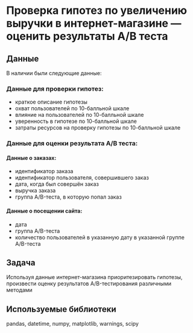 # Проверка гипотез по увеличению выручки в интернет-магазине — оценить результаты A/B теста
## Данные
В наличии были следующие данные:
### Данные для проверки гипотез:
- краткое описание гипотезы
- охват пользователей по 10-балльной шкале
- влияние на пользователей по 10-балльной шкале
- уверенность в гипотезе по 10-балльной шкале
- затраты ресурсов на проверку гипотезы по 10-балльной шкале
### Данные для оценки результата А/В теста:
#### Данные о заказах:
- идентификатор заказа
- идентификатор пользователя, совершившего заказ
- дата, когда был совершён заказ
- выручка заказа
- группа A/B-теста, в которую попал заказ
#### Данные о посещении сайта:
- дата
- группа A/B-теста
- количество пользователей в указанную дату в указанной группе A/B-теста
## Задача
Используя данные интернет-магазина приоритезировать гипотезы, произвести оценку результатов A/B-тестирования различными методами
## Используемые библиотеки
pandas, datetime, numpy, matplotlib, warnings, scipy
